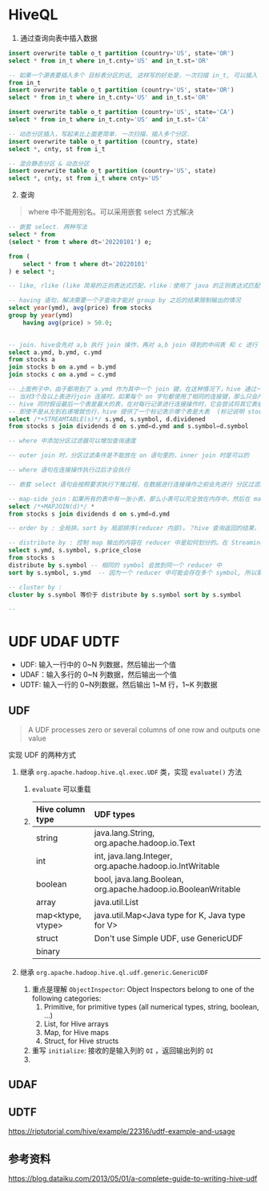 # HiveQL

1. 通过查询向表中插入数据

```sql
insert overwrite table o_t partition (country='US', state='OR')
select * from in_t where in_t.cnty='US' and in_t.st='OR'

-- 如果一个源表要插入多个 目标表分区的话, 这样写的好处是，一次扫描 in_t, 可以插入 o_t 的多个分区
from in_t
insert overwrite table o_t partition (country='US', state='OR')
select * from in_t where in_t.cnty='US' and in_t.st='OR'

insert overwrite table o_t partition (country='US', state='CA')
select * from in_t where in_t.cnty='US' and in_t.st='CA'

-- 动态分区插入，写起来比上面更简单. 一次扫描，插入多个分区. 
insert overwrite table o_t partition (country, state)
select *, cnty, st from i_t

-- 混合静态分区 & 动态分区
insert overwrite table o_t partition (country='US', state)
select *, cnty, st from i_t where cnty='US'
```



2. 查询

> where 中不能用别名。可以采用嵌套 select 方式解决

```sql
-- 嵌套 select. 两种写法
select * from 
(select * from t where dt='20220101') e;

from (
	select * from t where dt='20220101'
) e select *;

-- like, rlike (like 简易的正则表达式匹配，rlike：使用了 java 的正则表达式匹配)

-- having 语句，解决需要一个子查询才能对 group by 之后的结果限制输出的情况
select year(ymd), avg(price) from stocks
group by year(ymd)
	having avg(price) > 50.0;
	

-- join. hive会先对 a,b 执行 join 操作，再对 a,b join 得到的中间表 和 c 进行 join 操作。这需要2个 MapReduce 操作
select a.ymd, b.ymd, c.ymd
from stocks a 
join stocks b on a.ymd = b.ymd
join stocks c on a.ymd = c.ymd

-- 上面例子中，由于都用到了 a.ymd 作为其中一个 join 键，在这种情况下，hive 通过一个优化可以在一个 MapReduce 中连接三个表
-- 当对3个及以上表进行join 连接时，如果每个 on 字句都使用了相同的连接键，那么只会产生一个 MapReduce job
-- hive 同时假设最后一个表是最大的表，在对每行记录进行连接操作时，它会尝试将其它表缓存起来，然后扫描最后一个表进行计算。所以用户应该确保连续查询中的表的大小是从左到右递增的 （保证第一个表是最小的就好了。）
-- 即使不是从左到右递增就也行，hive 提供了一个标记表示哪个表是大表  (标记说明 stock 当做大表)
select /*+STREAMTABLE(s)*/ s.ymd, s.symbol, d.dividened
from stocks s join dividends d on s.ymd=d.ymd and s.symbol=d.symbol

-- where 中添加分区过滤器可以增加查询速度

-- outer join 时，分区过滤条件是不能放在 on 语句里的，inner join 时是可以的

-- where 语句在连接操作执行过后才会执行

-- 嵌套 select 语句会按照要求执行下推过程，在数据进行连接操作之前会先进行 分区过滤。所以分区过滤在子查询中做是合理的

-- map-side join：如果所有的表中有一张小表，那么小表可以完全放在内存中，然后在 map 端执行 join 操作。dividends 是个小表，所以可以用此标记。hive0.7之后，该标记被废弃，但是还是有效的。但是 hive0.7之后提供了 set hive.auto.convert.join=true; 来支持该优化。hive 对 (right outer join, full outer join) 不支持该优化
select /*+MAPJOIN(d)*/ *
from stocks s join dividends d on s.ymd=d.ymd

-- order by : 全局排。sort by 局部排序(reducer 内部)。？hive 查询返回的结果，相同 reducer 产出的数据是在一起的吗？

-- distribute by : 控制 map 输出的内容在 reducer 中是如何划分的。在 Streaming 特征 和 UDAF 中可能会用到
select s.ymd, s.symbol, s.price_close
from stocks s
distribute by s.symbol -- 相同的 symbol 会放到同一个 reducer 中
sort by s.symbol, s.ymd  -- 因为一个 reducer 中可能会存在多个 symbol, 所以需要对symbol也排序

-- cluster by : 
cluster by s.symbol 等价于 distribute by s.symbol sort by s.symbol

-- 
```



# UDF UDAF UDTF

* UDF: 输入一行中的 0~N 列数据，然后输出一个值
* UDAF：输入多行的 0~N 列数据，然后输出一个值
* UDTF: 输入一行的 0~N列数据，然后输出 1~M 行，1~K 列数据

## UDF

> A UDF processes zero or several columns of one row and outputs one value

实现 UDF 的两种方式

1. 继承 `org.apache.hadoop.hive.ql.exec.UDF` 类，实现 `evaluate()` 方法

   1. `evaluate` 可以重载

   2. | **Hive column type** | **UDF types**                                                |
      | :------------------- | :----------------------------------------------------------- |
      | string               | java.lang.String, org.apache.hadoop.io.Text                  |
      | int                  | int, java.lang.Integer, org.apache.hadoop.io.IntWritable     |
      | boolean              | bool, java.lang.Boolean, org.apache.hadoop.io.BooleanWritable |
      | array<type>          | java.util.List<Java type>                                    |
      | map<ktype, vtype>    | java.util.Map<Java type for K, Java type for V>              |
      | struct               | Don't use Simple UDF, use GenericUDF                         |
      | binary               |                                                              |

2. 继承 `org.apache.hadoop.hive.ql.udf.generic.GenericUDF`

   1. 重点是理解 `ObjectInspector`: Object Inspectors belong to one of the following categories:
      1. Primitive, for primitive types (all numerical types, string, boolean, …)
      2. List, for Hive arrays
      3. Map, for Hive maps
      4. Struct, for Hive structs
   2. 重写 `initialize`: 接收的是输入列的 `OI` ，返回输出列的 `OI`
   3. 



## UDAF



## UDTF

https://riptutorial.com/hive/example/22316/udtf-example-and-usage



## 参考资料

https://blog.dataiku.com/2013/05/01/a-complete-guide-to-writing-hive-udf
